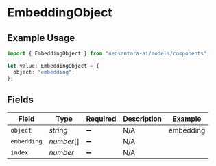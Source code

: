 # EmbeddingObject

## Example Usage

```typescript
import { EmbeddingObject } from "neosantara-ai/models/components";

let value: EmbeddingObject = {
  object: "embedding",
};
```

## Fields

| Field              | Type               | Required           | Description        | Example            |
| ------------------ | ------------------ | ------------------ | ------------------ | ------------------ |
| `object`           | *string*           | :heavy_minus_sign: | N/A                | embedding          |
| `embedding`        | *number*[]         | :heavy_minus_sign: | N/A                |                    |
| `index`            | *number*           | :heavy_minus_sign: | N/A                |                    |